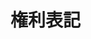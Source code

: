 # 権利表記

<p id="license"></p>

<script>
    const json = URL.create

    var rawFile = new XMLHttpRequest();
    rawFile.open("GET", "./src/licenses.json", true);
    rawFile.onreadystatechange = function ()
    {
        if(rawFile.readyState === 4)
        {
            if(rawFile.status === 200 || rawFile.status == 0)
            {
                const json = rawFile.responseText;
                const obj = JSON.parse(json);

                var str = "";

                for(i in obj){
                    if(obj[i]instanceof Object){
                        str += i + "<br>";
                        if (obj[i].copyright != null){
                            str += obj[i].copyright + "<br><br>";
                        }else{
                            str += obj[i].repository + "<br><br>";
                        }
                        str += obj[i].licenseText + "<br><br>";
                        console.log(obj[i]);
                    }
                }

                var paragraph = document.getElementById("license");
                paragraph.innerHTML = str;

            }
        }
    }
    rawFile.send(null);

</script>

